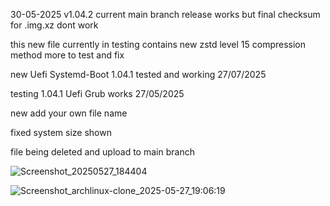 
30-05-2025 v1.04.2
current main branch release works but final checksum for .img.xz dont work

this new file currently in testing contains new zstd level 15 compression method  more to test and fix





new Uefi Systemd-Boot 1.04.1 tested and working 27/07/2025


testing 1.04.1 Uefi Grub works 27/05/2025

new add your own file name

fixed system size shown

file being deleted and upload to main branch

![Screenshot_20250527_184404](https://github.com/user-attachments/assets/a80cd4b0-67a3-46e5-82b1-dc29a736520d)

![Screenshot_archlinux-clone_2025-05-27_19:06:19](https://github.com/user-attachments/assets/a352958e-c17d-4236-85c0-91c569d312bf)
